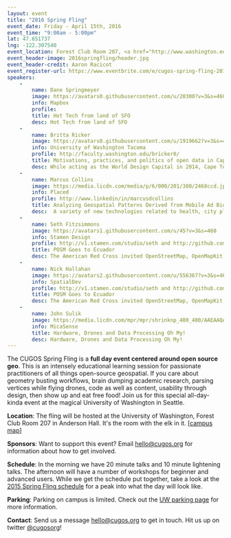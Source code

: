 ```yaml
---
layout: event
title: "2016 Spring Fling"
event_date: Friday - April 15th, 2016
event_time: "9:00am - 5:00pm"
lat: 47.651737
lng: -122.307540
event_location: Forest Club Room 207, <a href="http://www.washington.edu/maps/#!/and">Anderson Hall</a>, University of Washington, Seattle WA
event_header-image: 2016springfling/header.jpg
event_header-credit: Aaron Racicot
event_register-url: https://www.eventbrite.com/e/cugos-spring-fling-2016-tickets-21978297680
speakers:
    -
        name: Dane Springmeyer
        image: https://avatars0.githubusercontent.com/u/20300?v=3&s=460
        info: Mapbox
        profile: 
        title: Hot Tech from land of SFO
        desc: Hot Tech from land of SFO
    -
        name: Britta Ricker
        image: https://avatars0.githubusercontent.com/u/1919662?v=3&s=460
        info: University of Washington Tacoma
        profile: http://faculty.washington.edu/bricker0/
        title: Motivations, practices, and politics of open data in Cape Town, South Africa 
        desc: While acting as the World Design Capital in 2014, Cape Town published its first open data sets online. A number of Non-Governmental Organizations are acting as advocates and activists with code exchanges for tracking civic issues and data journalism sprints, while other organizations have been making strides to use open data as a participatory realization of open government. In Cape Town, inclusive hackathons are called “Easter Egg Hunts” are held while the public helps with open data collection through participatory mapping in informal settings. These and other exciting examples of open data in a developing world context will be shared.
    -
        name: Marcus Collins
        image: https://media.licdn.com/media/p/6/000/201/380/2468ccd.jpg
        info: Placed
        profile: http://www.linkedin/in/marcusdcollins
        title: Analyzing Geospatial Patterns Derived from Mobile Ad Bid Data
        desc:  A variety of new technologies related to health, city planning, and commerce, etc. rely on human location data from large swaths of the population. A tempting source is location data sent from mobile phones when in-app or mobile web advertising space on the device is sent to ad exchanges for bidding. These "bid-call" locations have significant limitations. I will examine how geospatial patterns reveal these limitations in this presentation.
    -
        name: Seth Fitzsimmons
        image: https://avatars1.githubusercontent.com/u/45?v=3&s=460
        info: Stamen Design
        profile: http://v1.stamen.com/studio/seth and http://github.com/hallahan
        title: POSM Goes to Ecuador
        desc: The American Red Cross invited OpenStreetMap, OpenMapKit, and Field Papers on a mapping expedition to Ecuador. We chaperoned. This is what transpired. Now filming, "POSM Goes to West Africa"
    -
        name: Nick Hallahan
        image: https://avatars2.githubusercontent.com/u/556367?v=3&s=460
        info: SpatialDev
        profile: http://v1.stamen.com/studio/seth and http://github.com/hallahan
        title: POSM Goes to Ecuador
        desc: The American Red Cross invited OpenStreetMap, OpenMapKit, and Field Papers on a mapping expedition to Ecuador. We chaperoned. This is what transpired. Now filming, "POSM Goes to West Africa"
    -
        name: John Sulik
        image: https://media.licdn.com/mpr/mpr/shrinknp_400_400/AAEAAQAAAAAAAALcAAAAJGMyYWNkYjVmLTE4OTUtNDM4NS1iY2U3LWI1OGExMGE0NDNhZg.jpg
        info: MicaSense
        title: Hardware, Drones and Data Processing Oh My!
        desc: Hardware, Drones and Data Processing Oh My!
---
```


The CUGOS Spring Fling is a **full day event centered around open source geo**. This is an intensely educational learning session for passionate practitioners of all things open-source geospatial. If you care about geometry busting workflows, brain dumping academic research, parsing vertices while flying drones, code as well as content, usability through design, then show up and eat free food! Join us for this special all-day-kinda event at the magical University of Washington in Seattle.

**Location**: The fling will be hosted at the University of Washington, Forest Club Room 207 in Anderson Hall. It's the room with the elk in it. [[campus map](http://uw.edu/maps/?and)]

**Sponsors**: Want to support this event? Email [hello@cugos.org](mailto:hello@cugos.org) for information about how to get involved.

**Schedule**: In the morning we have 20 minute talks and 10 minute lightening talks. The afternoon will have a number of workshops for beginner and advanced users. While we get the schedule put together, take a look at the [2015 Spring Fling schedule](/2015-spring-fling) for a peak into what the day will look like.

**Parking**: Parking on campus is limited. Check out the [UW parking page](https://www.washington.edu/facilities/transportation/parking-daily-visitor) for more information.

**Contact**: Send us a message [hello@cugos.org](mailto:hello@cugos.org) to get in touch. Hit us up on twitter [@cugosorg](https://twitter.com/cugosorg)!

